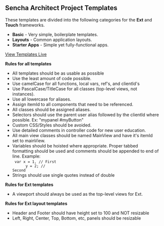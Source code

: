 Sencha Architect Project Templates
----------------------------------

These templates are divided into the following categories for the **Ext** and **Touch** frameworks.

- **Basic** - Very simple, boilerplate templates.
- **Layouts** - Common application layouts.
- **Starter Apps** - Simple yet fully-functional apps.

[View Templates Live](http://exsurgo.github.io/ProjectTemplates/index.html)


**Rules for all templates**

- All templates should be as usable as possible
- Use the least amount of code possible.
- Use camelCase for all functions, local vars, ref's, and clientId's
- Use PascalCase/TitleCase for all classes (top-level views, not instances).
- Use all lowercase for aliases.
- Assign itemId to all components that need to be referenced.
- All classes should be assigned aliases.
- Selectors should use the parent user alias followed by the clientId where possible.  Ex: "mypanel #myButton"
- Custom CSS/Styles should be avoided.  
- Use detailed comments in controller code for new user education.
- All main view classes should be named MainView and have it's itemId set to mainView.
- Variables should be hoisted where appropriate. Proper tabbed formatting should be used and comments should be appended to end of line.  Example:
	<br/>
	<code>
		var x = 1,	// First<br/>
		&nbsp;&nbsp;&nbsp;&nbsp;&nbsp;y = 2;	// Second
	</code>
- Strings should use single quotes instead of double

**Rules for Ext templates**
- A viewport should always be used as the top-level views for Ext.  

**Rules for Ext layout templates**
- Header and Footer should have height set to 100 and NOT resizable
- Left, Right, Center, Top, Bottom, etc, panels should be resizable

